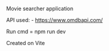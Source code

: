 Movie searcher application

API used: - https://www.omdbapi.com/ 

Run cmd = npm run dev

Created on Vite 